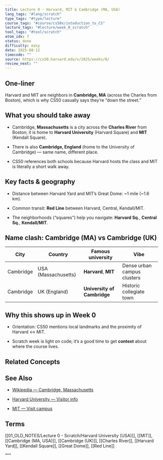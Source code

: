 ```yaml
---
title: Lecture 0 - Harvard, MIT & Cambridge (MA, USA)
lang_tags: "#lang/scratch"
type_tags: "#type/lecture"
course_tags: "#course/cs50x/intoduction_to_CS"
lecture_tags: "#lecture/week_0_scratch"
tool_tags: "#tool/scratch"
atom_idx: 7
status: done
difficulty: easy
date: 2025-08-12
timecode: ""
source: https://cs50.harvard.edu/x/2025/weeks/0/
review_next: ""
---
```


  

## One-liner

  

Harvard and MIT are neighbors in **Cambridge, MA** (across the Charles from Boston), which is why CS50 casually says they’re “down the street.”

  

## What you should take away

  

- Cambridge, **Massachusetts** is a city across the **Charles River** from Boston; it is home to **Harvard University** (Harvard Square) and **MIT** (Kendall Square).  

- There is also **Cambridge, England** (home to the University of Cambridge) — same name, different place.  

- CS50 references both schools because Harvard hosts the class and MIT is literally a short walk away.

  

## Key facts & geography

  

- Distance between Harvard Yard and MIT’s Great Dome: ~1 mile (~1.6 km).  

- Common transit: **Red Line** between Harvard, Central, Kendall/MIT.  

- The neighborhoods (“squares”) help you navigate: **Harvard Sq.**, **Central Sq.**, **Kendall/MIT**.

  

## Name clash: Cambridge (MA) vs Cambridge (UK)

  

| City      | Country             | Famous university           | Vibe                        |
| --------- | ------------------- | --------------------------- | --------------------------- |
| Cambridge | USA (Massachusetts) | **Harvard**, **MIT**        | Dense urban campus clusters |
| Cambridge | UK (England)        | **University of Cambridge** | Historic collegiate town    |

  

## Why this shows up in Week 0

  

- Orientation: CS50 mentions local landmarks and the proximity of Harvard ↔ MIT.  

- Scratch week is light on code; it’s a good time to get **context** about where the course lives.  

  

## Related Concepts

  

  

## See Also

  

- [Wikipedia — Cambridge, Massachusetts](https://en.wikipedia.org/wiki/Cambridge,_Massachusetts)  

- [Harvard University — Visitor info](https://www.harvard.edu/visit/)  

- [MIT — Visit campus](https://www.mit.edu/visit/)

  

## Terms

  

[[01_OLD_NOTES/Lecture 0 - Scratch/Harvard University (USA)]], [[MIT]], [[Cambridge (MA, USA)]], [[Cambridge (UK)]], [[Charles River]], [[Harvard Yard]], [[Kendall Square]], [[Great Dome]], [[Red Line]]

"""
